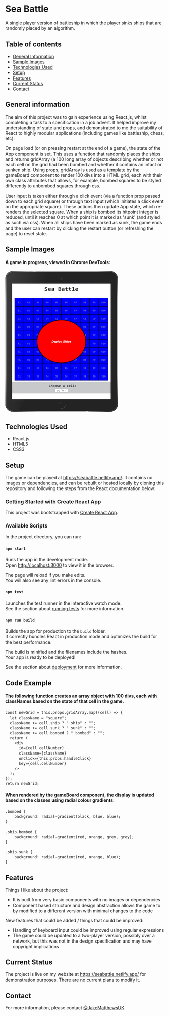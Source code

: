 # Sea Battle

A single player version of battleship in which the player sinks ships that are randomly placed by an algorithm.

## Table of contents

- [General Information](#general-information)
- [Sample Images](#sample-images)
- [Technologies Used](#technologies-used)
- [Setup](#setup)
- [Features](#features)
- [Current Status](#current-status)
- [Contact](#contact)

## General information

The aim of this project was to gain experience using React.js, whilst completing a task to a specification in a job advert. It helped improve my understanding of state and props, and demonstrated to me the suitability of React to highly modular applications (including games like battleship, chess, etc).

On page load (or on pressing restart at the end of a game), the state of the App component is set. This uses a function that randomly places the ships and returns gridArray (a 100 long array of objects describing whether or not each cell on the grid had been bombed and whether it contains an intact or sunken ship. Using props, gridArray is used as a template by the gameBoard component to render 100 divs into a HTML grid, each with their own class attributes that allows, for example, bombed squares to be styled differently to unbombed squares through css.

User input is taken either through a click event (via a function prop passed down to each grid square) or through text input (which initiates a click event on the appropriate square). These actions then update App.state, which re-renders the selected square. When a ship is bombed its hitpoint integer is reduced, until it reaches 0 at which point it is marked as 'sunk' (and styled as such via css). When all ships have been marked as sunk, the game ends and the user can restart by clicking the restart button (or refreshing the page) to reset state.

## Sample Images

#### A game in progress, viewed in Chrome DevTools:

![Example screenshot](./seaBattle.gif)

## Technologies Used

- React.js
- HTML5
- CSS3

## Setup

The game can be played at https://seabattle.netlify.app/. It contains no images or dependencies, and can be rebuilt or hosted locally by cloning this repository and following the steps from the React documentation below:

### Getting Started with Create React App

This project was bootstrapped with [Create React App](https://github.com/facebook/create-react-app).

### Available Scripts

In the project directory, you can run:

#### `npm start`

Runs the app in the development mode.\
Open [http://localhost:3000](http://localhost:3000) to view it in the browser.

The page will reload if you make edits.\
You will also see any lint errors in the console.

#### `npm test`

Launches the test runner in the interactive watch mode.\
See the section about [running tests](https://facebook.github.io/create-react-app/docs/running-tests) for more information.

#### `npm run build`

Builds the app for production to the `build` folder.\
It correctly bundles React in production mode and optimizes the build for the best performance.

The build is minified and the filenames include the hashes.\
Your app is ready to be deployed!

See the section about [deployment](https://facebook.github.io/create-react-app/docs/deployment) for more information.

## Code Example

#### The following function creates an array object with 100 divs, each with classNames based on the state of that cell in the game.

    const newGrid = this.props.gridArray.map((cell) => {
      let className = "square";
      className += cell.ship ? " ship" : "";
      className += cell.sunk ? " sunk" : "";
      className += cell.bombed ? " bombed" : "";
      return (
        <div
          id={cell.cellNumber}
          className={className}
          onClick={this.props.handleClick}
          key={cell.cellNumber}
        />
      );
    });
    return newGrid;

#### When rendered by the gameBoard component, the display is updated based on the classes using radial colour gradients:

    .bombed {
        background: radial-gradient(black, blue, blue);
    }

    .ship.bombed {
        background: radial-gradient(red, orange, grey, grey);
    }

    .ship.sunk {
        background: radial-gradient(red, orange, blue);
    }

## Features

Things I like about the project:

- It is built from very basic components with no images or dependencies
- Component based structure and design abstraction allows the game to by modified to a different version with minimal changes to the code

New features that could be added / things that could be improved:

- Handling of keyboard input could be improved using regular expressions
- The game could be updated to a two-player version, possibly over a network, but this was not in the design specification and may have copyright implications

## Current Status

The project is live on my website at https://seabattle.netlify.app/ for demonstration purposes. There are no current plans to modify it.

## Contact

For more information, please contact [@JakeMatthewsUK](https://www.jakematthews.uk/).
